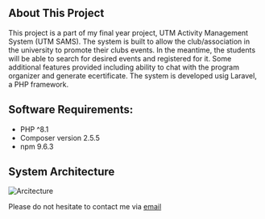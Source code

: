 ## About This Project

This project is a part of my final year project, UTM Activity Management System (UTM SAMS). The system is built to allow the club/association in the university to promote their clubs events.
In the meantime, the students will be able to search for desired events and registered for it. Some additional features provided including ability to chat with the program organizer and generate ecertificate.
The system is developed usig Laravel, a PHP framework. 

## Software Requirements:
<ul>
    <li>PHP ^8.1</li>
    <li>Composer version 2.5.5</li>
    <li>npm 9.6.3</li>
</ul>

## System Architecture
![Arcitecture ](https://github.com/amirul-syafiq/UTM-SAMS/assets/99257871/5513139a-a08a-41e9-9d3b-4a40707d6e57)


<p>Please do not hesitate to contact me via <a href="mailto:amirulsyafiq.mq@gmail.com">email</a></p>

